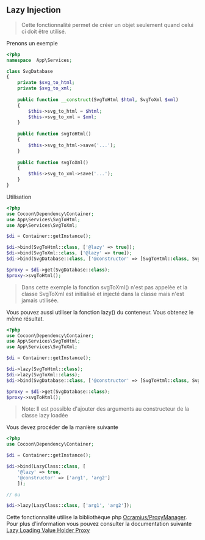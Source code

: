 ## Lazy Injection

> Cette fonctionnalité permet de créer un objet seulement quand celui ci doit être utilisé.

Prenons un exemple

```php
<?php
namespace  App\Services;

class SvgDatabase
{
    private $svg_to_html;
    private $svg_to_xml;
    
    public function __construct(SvgToHtml $html, SvgToXml $xml)
    {
        $this->svg_to_html = $html;
        $this->svg_to_xml = $xml;
    }
    
    public function svgToHtml()
    {
        $this->svg_to_html->save('...');
    }
    
    public function svgToXml()
    {
        $this->svg_to_xml->save('...');
    }
}
```

Utilisation
```php
<?php
use Cocoon\Dependency\Container;
use App\Services\SvgToHtml;
use App\Services\SvgToXml;

$di = Container::getInstance();

$di->bind(SvgToHtml::class, ['@lazy' => true]);
$di->bind(SvgToXml::class, ['@lazy' => true]);
$di->bind(SvgDatabase::class, ['@constructor' => [SvgToHtml::class, SvgToXml::class]]);

$proxy = $di->get(SvgDatabase::class);
$proxy->svgToHtml();
```
> Dans cette exemple la fonction svgToXml() n'est pas appelèe et la classe SvgToXml est initialisé et injecté dans la classe mais n'est jamais utilisée.

Vous pouvez aussi utiliser la fonction lazy() du conteneur. Vous obtenez le même résultat.

```php
<?php
use Cocoon\Dependency\Container;
use App\Services\SvgToHtml;
use App\Services\SvgToXml;

$di = Container::getInstance();

$di->lazy(SvgToHtml::class);
$di->lazy(SvgToXml::class);
$di->bind(SvgDatabase::class, ['@constructor' => [SvgToHtml::class, SvgToXml::class]]);

$proxy = $di->get(SvgDatabase::class);
$proxy->svgToHtml();
```
> Note: Il est possible d'ajouter des arguments au constructeur de la classe lazy loadée

Vous devez procéder de la manière suivante

```php
<?php
use Cocoon\Dependency\Container;

$di = Container::getInstance();

$di->bind(LazyClass::class, [
    '@lazy' => true,
    '@constructor' => ['arg1', 'arg2']
    ]);

// ou

$di->lazy(LazyClass::class, ['arg1', 'arg2']);

```

Cette fonctionnalité utilise la bibliothèque php [Ocramius/ProxyManager](https://github.com/Ocramius/ProxyManager). Pour plus d'information vous pouvez consulter la documentation suivante [Lazy Loading Value Holder Proxy](https://ocramius.github.io/ProxyManager/docs/lazy-loading-value-holder.html)

